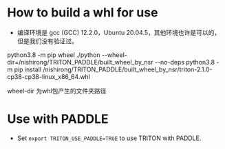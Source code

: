 



# How to build a whl for use

- 编译环境是 gcc (GCC) 12.2.0，Ubuntu 20.04.5，其他环境也许是可以的，但是我们没有验证过。

python3.8  -m pip wheel ./python --wheel-dir=/nishirong/TRITON_PADDLE/built_wheel_by_nsr --no-deps
python3.8 -m pip install /nishirong/TRITON_PADDLE/built_wheel_by_nsr/triton-2.1.0-cp38-cp38-linux_x86_64.whl 

wheel-dir 为whl包产生的文件夹路径

# Use with PADDLE
- Set `export TRITON_USE_PADDLE=TRUE` to use TRITON with PADDLE.
